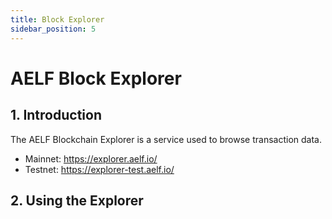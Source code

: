 ```yaml
---
title: Block Explorer
sidebar_position: 5
---
```


# AELF Block Explorer

## 1. Introduction

The AELF Blockchain Explorer is a service used to browse transaction data.

- Mainnet: https://explorer.aelf.io/
- Testnet: https://explorer-test.aelf.io/

## 2. Using the Explorer
